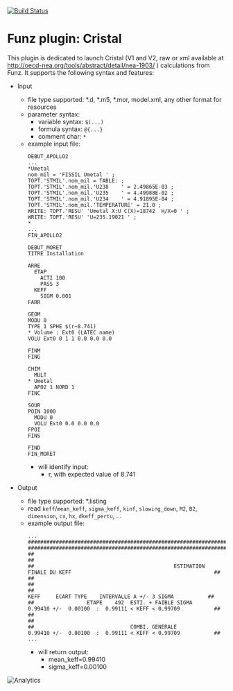 [![Build Status](https://travis-ci.org/Funz/plugin-Cristal.png)](https://travis-ci.org/Funz/plugin-Cristal)

# Funz plugin: Cristal

This plugin is dedicated to launch Cristal (V1 and V2, raw or xml available at http://oecd-nea.org/tools/abstract/detail/nea-1903/ ) calculations from Funz.
It supports the following syntax and features:

  * Input
    * file type supported: *.d, *.m5, *.mor, model.xml, any other format for resources
    * parameter syntax: 
      * variable syntax: `$(...)`
      * formula syntax: `@{...}`
      * comment char: `*`
    * example input file:
        ```
        DEBUT_APOLLO2
        ...
        *Umetal
        nom_mil = 'FISSIL Umetal ' ;
        TOPT.'STMIL'.nom_mil = TABLE: ;
        TOPT.'STMIL'.nom_mil.'U238    ' = 2.49865E-03 ;
        TOPT.'STMIL'.nom_mil.'U235    ' = 4.49988E-02 ;
        TOPT.'STMIL'.nom_mil.'U234    ' = 4.91895E-04 ;
        TOPT.'STMIL'.nom_mil.'TEMPERATURE' = 21.0 ;
        WRITE: TOPT.'RESU' 'Umetal X:U C(X)=18742  H/X=0 ' ;
        WRITE: TOPT.'RESU' 'U=235.19021 ' ;
        *
        ...
        FIN_APOLLO2                                                         
        
        DEBUT_MORET
        TITRE Installation
        
        ARRE
          ETAP
            ACTI 100
            PASS 3
          KEFF
            SIGM 0.001
        FARR
        
        GEOM
        MODU 0
        TYPE 1 SPHE $(r~8.741)
        * Volume : Ext0 (LATEC name) 
        VOLU Ext0 0 1 1 0.0 0.0 0.0
        
        FINM
        FING
        
        CHIM
          MULT
        * Umetal
          APO2 1 NORD 1 
        FINC
        
        SOUR
        POIN 1000
          MODU 0
          VOLU Ext0 0.0 0.0 0.0
        FPOI
        FINS
        
        FIND
        FIN_MORET
        ```
      * will identify input:
        * r, with expected value of 8.741

  * Output
    * file type supported: *.listing
    * read `keff`/`mean_keff`, `sigma_keff`, `kinf`, `slowing_down`, `M2`, `B2`, `dimension`, `cx`, `hx`, `dkeff_pertu`, ...
    * example output file:
        ```
        ...
        ########################################################################################################################
        ########################################################################################################################
        ##                                                                                                                    ##
        ##                                             ESTIMATION FINALE DU KEFF                                              ##
        ##                                                                                                                    ##
        ##                                                          KEFF     ECART TYPE    INTERVALLE A +/- 3 SIGMA           ##
        ##                 ETAPE    492  ESTI. + FAIBLE SIGMA     0.99410 +/-  0.00100  :  0.99111 < KEFF < 0.99709           ##
        ##                                                                                                                    ##
        ##                               COMBI. GENERALE          0.99410 +/-  0.00100  :  0.99111 < KEFF < 0.99709           ##
        ...
        ```
      * will return output:
        * mean_keff=0.99410
        * sigma_keff=0.00100


![Analytics](https://ga-beacon.appspot.com/UA-109580-20/plugin-Cristal)

